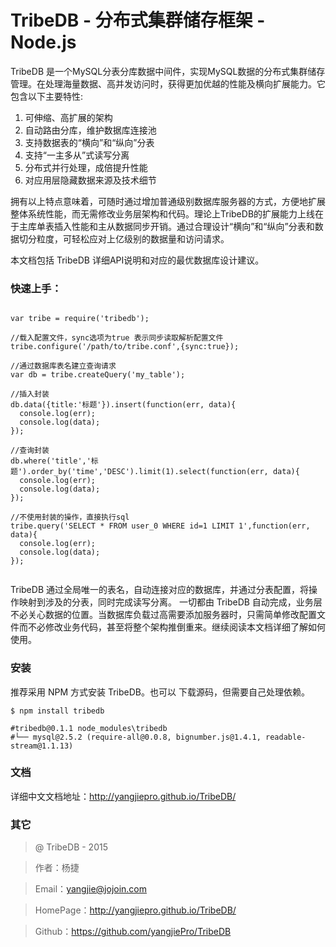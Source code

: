 TribeDB - 分布式集群储存框架 - Node.js
=======

TribeDB 是一个MySQL分表分库数据中间件，实现MySQL数据的分布式集群储存管理。在处理海量数据、高并发访问时，获得更加优越的性能及横向扩展能力。它包含以下主要特性:

1. 可伸缩、高扩展的架构
2. 自动路由分库，维护数据库连接池
3. 支持数据表的“横向”和“纵向”分表
4. 支持“一主多从”式读写分离
5. 分布式并行处理，成倍提升性能
6. 对应用层隐藏数据来源及技术细节

拥有以上特点意味着，可随时通过增加普通级别数据库服务器的方式，方便地扩展整体系统性能，而无需修改业务层架构和代码。理论上TribeDB的扩展能力上线在于主库单表插入性能和主从数据同步开销。通过合理设计“横向”和“纵向”分表和数据切分粒度，可轻松应对上亿级别的数据量和访问请求。

本文档包括 TribeDB 详细API说明和对应的最优数据库设计建议。


### 快速上手：

```

var tribe = require('tribedb');

//载入配置文件，sync选项为true 表示同步读取解析配置文件
tribe.configure('/path/to/tribe.conf',{sync:true});

//通过数据库表名建立查询请求
var db = tribe.createQuery('my_table');

//插入封装
db.data({title:'标题'}).insert(function(err, data){
  console.log(err);
  console.log(data);
});

//查询封装
db.where('title','标题').order_by('time','DESC').limit(1).select(function(err, data){
  console.log(err);
  console.log(data);
});

//不使用封装的操作，直接执行sql
tribe.query('SELECT * FROM user_0 WHERE id=1 LIMIT 1',function(err, data){
  console.log(err);
  console.log(data);
});
    
```

TribeDB 通过全局唯一的表名，自动连接对应的数据库，并通过分表配置，将操作映射到涉及的分表，同时完成读写分离。 一切都由 TribeDB 自动完成，业务层不必关心数据的位置。当数据库负载过高需要添加服务器时，只需简单修改配置文件而不必修改业务代码，甚至将整个架构推倒重来。继续阅读本文档详细了解如何使用。

### 安装

推荐采用 NPM 方式安装 TribeDB。也可以 下载源码，但需要自己处理依赖。

```
$ npm install tribedb

#tribedb@0.1.1 node_modules\tribedb
#└── mysql@2.5.2 (require-all@0.0.8, bignumber.js@1.4.1, readable-stream@1.1.13)
```

### 文档

详细中文文档地址：http://yangjiepro.github.io/TribeDB/


### 其它

> @ TribeDB - 2015 

> 作者：杨捷 

> Email：yangjie@jojoin.com 

> HomePage：http://yangjiepro.github.io/TribeDB/

> Github：https://github.com/yangjiePro/TribeDB



